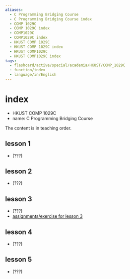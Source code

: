 ```yaml
---
aliases:
  - C Programming Bridging Course
  - C Programming Bridging Course index
  - COMP 1029C
  - COMP 1029C index
  - COMP1029C
  - COMP1029C index
  - HKUST COMP 1029C
  - HKUST COMP 1029C index
  - HKUST COMP1029C
  - HKUST COMP1029C index
tags:
  - flashcard/active/special/academia/HKUST/COMP_1029C
  - function/index
  - language/in/English
---
```


# index

- HKUST COMP 1029C
- name: C Programming Bridging Course

The content is in teaching order.

## lesson 1

- (???)

## lesson 2

- (???)

## lesson 3

- (???)
- [assignments/exercise for lesson 3](assignments/exercise%20for%20lesson%203/index.md)

## lesson 4

- (???)

## lesson 5

- (???)
